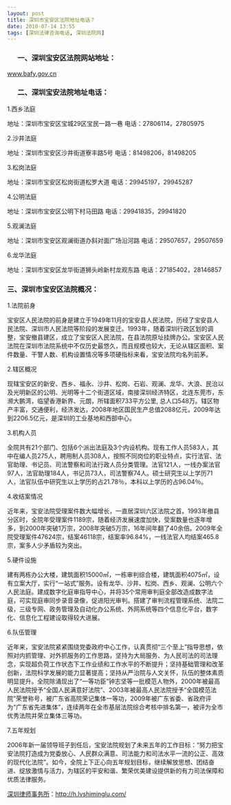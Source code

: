 ```yaml
---
layout: post
title: 深圳市宝安区法院地址电话？
date: 2010-07-14 13:55
tags: [深圳法律咨询电话, 深圳法院网]
---
```

<ol>
<h3>一、深圳宝安区法院网站地址：</h3>
</ol>
<a href="http://www.bafy.gov.cn/" target="_blank">www.bafy.gov.cn</a>
<ol>
<h3>二、深圳宝安法院地址电话：</h3>
</ol>
1.西乡法庭

地址：深圳市宝安区宝城29区宝民一路一巷
电话：27806114，27805975

2.沙井法庭

地址：深圳市宝安区沙井街道寮丰路5号
电话：81498206，81498205

3.松岗法庭

地址：深圳市宝安区松岗街道松罗大道
电话：29945197，29945287

4.公明法庭

地址：深圳市宝安区公明下村马田路
电话：29941835，29941820

5.观澜法庭

地址：深圳市宝安区观澜街道办斜对面广场沿河路
电话：29507657，29507659

6.龙华法庭

地址：深圳市宝安区龙华街道狮头岭新村龙观东路
电话：27185402，28146857
<h3>三、深圳市宝安区法院概况：</h3>

1.法院前身

宝安区人民法院的前身是建立于1949年11月的宝安县人民法院，历经了宝安县人民法院、深圳市人民法院等阶段的发展变迁。1993年，随着深圳行政区划的调整，宝安撤县建区，成立了宝安区人民法院，在县法院原址挂牌办公。宝安区人民法院在深圳市法院系统中不仅历史最悠久，而且规模也较大，无论从辖区面积、案件数量、干警人数、机构设置情况等多项硬指标来看，宝安法院均名列前茅。

2.辖区概况

现辖宝安区的新安、西乡、福永、沙井、松岗、石岩、观澜、龙华、大浪、民治以及光明新区的公明、光明等十二个街道区域，南接深圳经济特区，北连东莞市，东濒大鹏湾，临望香港新界、元朗，所辖面积733平方公里, 总人口548万。辖区物产丰富，交通便利，经济发达，2008年地区国民生产总值2088亿元，2009年达到2206.5亿元，是深圳的工业基地和西部中心。

3.机构人员

全院共有21个部门、包括6个派出法庭及3个内设机构。现有工作人员583人，其中在编人员275人，聘用制人员308人，按照不同岗位的职业特点，实行法官、法官助理、书记员、司法警察和司法行政人员分类管理。法官121人，一线办案法官97人，法官助理184人，书记员73人，司法警察74人。硕士研究生以上学历71人，法官队伍中研究生以上学历的占21.78％，本科以上学历的占96.04％。

4.收结案情况

近年来，宝安法院受理案件数大幅增长，一直居深圳六区法院之首。1993年撤县分区时，全院年受理案件1189宗，随着经济发展速度加快，受案数量也逐年增多，到2000年突破1万宗，2008年突破5万宗，16年间年翻了40余倍。2009年全院受理案件47624宗，结案46118宗，结案率96.84%，一线法官人均结案465.8宗，案多人少矛盾较为突出。

5.硬件设施

建有两栋办公大楼，建筑面积15000㎡，一栋审判综合楼，建筑面积4075㎡，设有立案大厅，实行“一站式”服务。设有龙华、沙井、松岗、西乡、观澜、公明六个人民法庭。建成数字化庭审指导中心，并将35个常用审判庭全部改造成数字法庭，可实现庭审同步录音录像，促进阳光审判。搭建了审判流程管理系统、法院二级，三级专网、政务管理及自动化办公系统、外网系统等四个信息化平台，数字化、信息化工程建设取得较大进展。

6.队伍管理

近年来，宝安法院紧紧围绕党委政府中心工作，认真贯彻“三个至上”指导思想，依照对内抓管理、对外抓服务的工作思路，坚持为大局服务、为人民司法的司法理念，实现超负荷工作状态下工作业绩和工作水平的不断提升；坚持基础管理和改革创新，法院科学发展的能力显著提高；坚持从严治院与人文关怀，队伍的整体素质明显提升。全院除涌现出了“一等功臣”钟志坚等一批模范人物外，2000年被最高人民法院授予“全国人民满意好法院”、2003年被最高人民法院授予“全国模范法院”荣誉称号，被广东省高院荣记集体一等功，2009年被广东省委、省政府评为“广东省先进集体”，连续两年在全市基层法院综合考核中排名第一，被评为全市优秀法院并荣立集体三等功。

7.五年规划

2006年新一届领导班子到任后，宝安法院规划了未来五年的工作目标：“努力把宝安法院打造成为党委放心、人民群众满意、司法能力和司法水平一流的公正、高效的现代化法院”。如今，全院上下正心向五年规划目标，继续解放思想、团结奋进、绽放激情与活力，为辖区的平安和谐、繁荣优美建设提供新的有力司法保障和优质法律服务。

<a href="http://h.lvshiminglu.com/">深圳律师事务所</a>：<a href="http://h.lvshiminglu.com/">http://h.lvshiminglu.com/</a>

